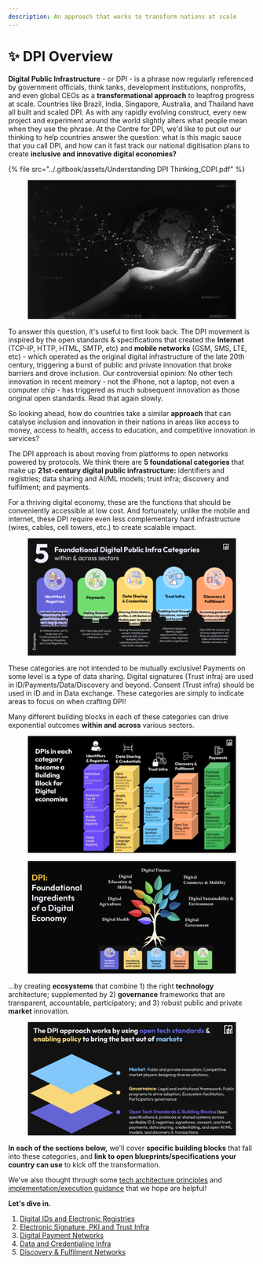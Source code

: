 ```yaml
---
description: An approach that works to transform nations at scale
---
```


# ✨ DPI Overview

**Digital Public Infrastructure** - or DPI - is a phrase now regularly referenced by government officials, think tanks, development institutions, nonprofits, and even global CEOs as a **transformational approach** to leapfrog progress at scale. Countries like Brazil, India, Singapore, Australia, and Thailand have all built and scaled DPI. As with any rapidly evolving construct, every new project and experiment around the world slightly alters what people mean when they use the phrase. At the Centre for DPI, we'd like to put out our thinking to help countries answer the question: what is this magic sauce that you call DPI, and how can it fast track our national digitisation plans to create **inclusive and innovative digital economies?**

{% file src="../.gitbook/assets/Understanding DPI Thinking_CDPI.pdf" %}

<figure><img src="../.gitbook/assets/Screenshot 2023-06-15 at 6.59.46 PM.png" alt="" width="563"><figcaption></figcaption></figure>

To answer this question, it's useful to first look back. The DPI movement is inspired by the open standards & specifications that created the **Internet** (TCP-IP, HTTP, HTML, SMTP, etc) and **mobile networks** (GSM, SMS, LTE, etc) - which operated as the original digital infrastructure of the late 20th century, triggering a burst of public and private innovation that broke barriers and drove inclusion. Our controversial opinion: No other tech innovation in recent memory - not the iPhone, not a laptop, not even a computer chip - has triggered as much subsequent innovation as those original open standards. Read that again slowly.

So looking ahead, how do countries take a similar **approach** that can catalyse inclusion and innovation in their nations in areas like access to money, access to health, access to education, and competitive innovation in services?

The DPI approach is about moving from platforms to open networks powered by protocols. We think there are **5 foundational categories** that make up **21st-century digital public infrastructure:** identifiers and registries; data sharing and AI/ML models; trust infra; discovery and fulfilment; and payments.&#x20;

For a thriving digital economy, these are the functions that should be conveniently accessible at low cost. And fortunately, unlike the mobile and internet, these DPI require even less complementary hard infrastructure (wires, cables, cell towers, etc.) to create scalable impact.

<figure><img src="../.gitbook/assets/New Foundational Digital Public Infra Categories within &#x26; across sectors_Dec 2023.png" alt=""><figcaption></figcaption></figure>

These categories are not intended to be mutually exclusive! Payments on some level is a type of data sharing. Digital signatures (Trust infra) are used in ID/Payments/Data/Discovery and beyond. Consent (Trust infra) should be used in ID and in Data exchange. These categories are simply to indicate areas to focus on when crafting DPI!&#x20;

Many different building blocks in each of these categories can drive exponential outcomes **within and across** various sectors.

<figure><img src="../.gitbook/assets/DPI Thinking Extended- CDPI (Root Deck).jpg" alt=""><figcaption></figcaption></figure>

<figure><img src="../.gitbook/assets/Screenshot 2023-06-23 at 10.37.15 PM.png" alt=""><figcaption></figcaption></figure>

...by creating **ecosystems** that combine 1) the right **technology** architecture; supplemented by 2) **governance** frameworks that are transparent, accountable, participatory; and 3) robust public and private **market** innovation.

<figure><img src="../.gitbook/assets/Screenshot 2023-06-23 at 10.40.27 PM.png" alt=""><figcaption></figcaption></figure>

**In each of the sections below,** we'll cover **specific building blocks** that fall into these categories, and **link to open blueprints/specifications your country can use** to kick off the transformation.

We've also thought through some [tech architecture principles](dpi-tech-architecture-principles/) and [implementation/execution guidance](dpi-implementation-and-execution-guidance.md) that we hope are helpful!

**Let's dive in.**

1. [Digital IDs and Electronic Registries](../dpi/digital-ids-and-electronic-registries/)
2. [Electronic Signature, PKI and Trust Infra](../technical-notes/electronic-signature-pki-and-trust-infra/)
3. [Digital Payment Networks](../dpi/digital-payment-networks/)
4. [Data and Credentialing Infra](../dpi/data-and-credentialing-infra.md)
5. [Discovery & Fulfilment Networks](../technical-notes/discovery-and-fulfillment-networks/)

